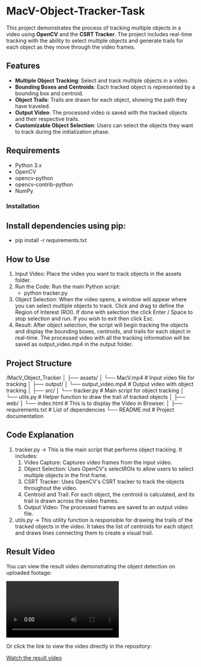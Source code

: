 # MacV-Object-Tracker-Task

This project demonstrates the process of tracking multiple objects in a video using **OpenCV** and the **CSRT Tracker**. The project includes real-time tracking with the ability to select multiple objects and generate trails for each object as they move through the video frames.

## Features
- **Multiple Object Tracking**: Select and track multiple objects in a video.
- **Bounding Boxes and Centroids**: Each tracked object is represented by a bounding box and centroid.
- **Object Trails**: Trails are drawn for each object, showing the path they have traveled.
- **Output Video**: The processed video is saved with the tracked objects and their respective trails.
- **Customizable Object Selection**: Users can select the objects they want to track during the initialization phase.

## Requirements

- Python 3.x
- OpenCV
- opencv-python
- opencv-contrib-python
- NumPy

### Installation
## Install dependencies using pip:
- pip install -r requirements.txt

## How to Use
1. Input Video: Place the video you want to track objects in the assets folder.
2. Run the Code: Run the main Python script:
   - python tracker.py
3. Object Selection: When the video opens, a window will appear where you can select multiple objects to track. Click and drag to define the Region of Interest (ROI). If done with selection the click Enter / Space to stop selection and run. If you wish to exit then click Esc.
4. Result: After object selection, the script will begin tracking the objects and display the bounding boxes, centroids, and trails for each object in real-time. The processed video with all the tracking information will be saved as output_video.mp4 in the output folder.

## Project Structure
/MacV_Object_Tracker
│
├── assets/
│   └── MacV.mp4              # Input video file for tracking
│
├── output/
│   └── output_video.mp4      # Output video with object tracking
│
├── src/
│   └── tracker.py         # Main script for object tracking
│   └── utils.py           # Helper function to draw the trail of tracked objects
│
├── web/
│    └── index.html       # This is to display the Video in Browser.
│
├── requirements.txt          # List of dependencies
└── README.md                 # Project documentation

## Code Explanation
1. tracker.py
  -> This is the main script that performs object tracking. It includes:
    1. Video Capture: Captures video frames from the input video.
    2. Object Selection: Uses OpenCV's selectROIs to allow users to select multiple objects in the first frame.
    3. CSRT Tracker: Uses OpenCV's CSRT tracker to track the objects throughout the video.
    4. Centroid and Trail: For each object, the centroid is calculated, and its trail is drawn across the video frames.
    5. Output Video: The processed frames are saved to an output video file.
2. utils.py
   -> This utility function is responsible for drawing the trails of the tracked objects in the video. It takes the list of centroids for each object and draws lines connecting them to create a visual trail.

## Result Video

You can view the result video demonstrating the object detection on uploaded footage:

![Result Video](assets/result_video.mp4)

Or click the link to view the video directly in the repository:

[Watch the result video](assets/result_video.mp4)

